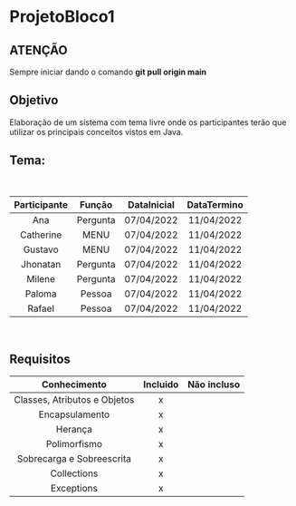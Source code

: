 # ProjetoBloco1

## ATENÇÃO
 Sempre iniciar dando o comando <strong>git pull origin main</strong>

##  Objetivo

<div>
 
Elaboração de um sistema com tema livre onde os
participantes terão que utilizar os principais conceitos vistos em
Java.


</div>



## Tema:
<br>
<div>
 
Participante | Função | DataInicial | DataTermino
:-----------: | :-----------: | :-----------: | :-----------: 
|Ana | Pergunta |  07/04/2022| 11/04/2022
|Catherine| MENU | 07/04/2022|11/04/2022
|Gustavo| MENU| 07/04/2022|11/04/2022
|Jhonatan|Pergunta| 07/04/2022|11/04/2022
|Milene| Pergunta| 07/04/2022|11/04/2022
|Paloma| Pessoa | 07/04/2022|11/04/2022
|Rafael| Pessoa| 07/04/2022|11/04/2022
 
</div>
<br>



## Requisitos
<div>

Conhecimento | Incluido | Não incluso
:---: | :---: | :----:
Classes, Atributos e Objetos | x | 
Encapsulamento | x | 
 Herança |x | 
Polimorfismo | x | 
Sobrecarga e Sobreescrita | x |  
Collections |x |
Exceptions | x| 

 </div>
